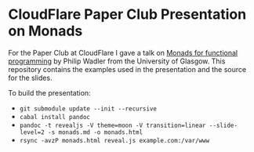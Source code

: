 # CloudFlare Paper Club Presentation on Monads

For the Paper Club at CloudFlare I gave a talk on [Monads for functional
programming](http://homepages.inf.ed.ac.uk/wadler/papers/marktoberdorf/baastad.pdf)
by Philip Wadler from the University of Glasgow. This repository contains the
examples used in the presentation and the source for the slides.

To build the presentation:
- `git submodule update --init --recursive`
- `cabal install pandoc`
- `pandoc -t revealjs -V theme=moon -V transition=linear --slide-level=2 -s monads.md -o monads.html`
- `rsync -avzP monads.html reveal.js example.com:/var/www`
